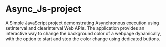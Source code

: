# Async_Js-project
A Simple JavaScript project demonstrating Asynchronous execution using setInterval and clearInterval Web APIs.  The application provides an interactive way to change the background color of a webpage dynamically, with the option to start and stop the color change using dedicated buttons.
